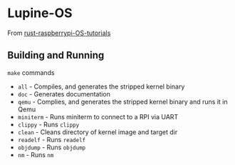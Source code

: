 # Lupine-OS

From [rust-raspberrypi-OS-tutorials](https://github.com/rust-embedded/rust-raspberrypi-OS-tutorials)

## Building and Running

`make` commands

- `all` - Compiles, and generates the stripped kernel binary
- `doc` - Generates documentation
- `qemu` - Complies, and generates the stripped kernel binary and runs it in Qemu
- `miniterm` - Runs miniterm to connect to a RPI via UART
- `clippy` - Runs `clippy`
- `clean` - Cleans directory of kernel image and target dir
- `readelf` - Runs `readelf`
- `objdump` - Runs `objdump`
- `nm` - Runs `nm`
